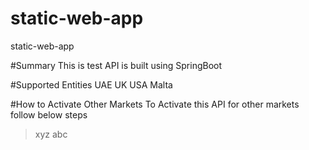 # static-web-app
static-web-app

#Summary 
This is test API is built using SpringBoot

#Supported Entities
UAE
UK
USA
Malta

#How to Activate Other Markets
To Activate this API for other markets follow below steps 
  > xyz
  > abc
